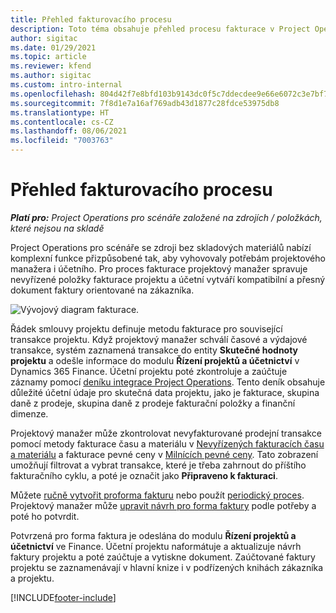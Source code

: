 ```yaml
---
title: Přehled fakturovacího procesu
description: Toto téma obsahuje přehled procesu fakturace v Project Operations pro scénáře se zdroji bez skladových materiálů.
author: sigitac
ms.date: 01/29/2021
ms.topic: article
ms.reviewer: kfend
ms.author: sigitac
ms.custom: intro-internal
ms.openlocfilehash: 804d42f7e8bfd103b9143dc0f5c7ddecdee9e66e6072c3e7bf76b2a8c549cf55
ms.sourcegitcommit: 7f8d1e7a16af769adb43d1877c28fdce53975db8
ms.translationtype: HT
ms.contentlocale: cs-CZ
ms.lasthandoff: 08/06/2021
ms.locfileid: "7003763"
---
```

# <a name="invoicing-process-overview"></a>Přehled fakturovacího procesu

_**Platí pro:** Project Operations pro scénáře založené na zdrojích / položkách, které nejsou na skladě_

Project Operations pro scénáře se zdroji bez skladových materiálů nabízí komplexní funkce přizpůsobené tak, aby vyhovovaly potřebám projektového manažera i účetního. Pro proces fakturace projektový manažer spravuje nevyřízené položky fakturace projektu a účetní vytváří kompatibilní a přesný dokument faktury orientované na zákazníka.

![Vývojový diagram fakturace.](./media/invoicing-flow.png)

Řádek smlouvy projektu definuje metodu fakturace pro související transakce projektu. Když projektový manažer schválí časové a výdajové transakce, systém zaznamená transakce do entity **Skutečné hodnoty projektu** a odešle informace do modulu **Řízení projektů a účetnictví** v Dynamics 365 Finance. Účetní projektu poté zkontroluje a zaúčtuje záznamy pomocí [deníku integrace Project Operations](../project-accounting/project-operations-integration-journal.md). Tento deník obsahuje důležité účetní údaje pro skutečná data projektu, jako je fakturace, skupina daně z prodeje, skupina daně z prodeje fakturační položky a finanční dimenze.

Projektový manažer může zkontrolovat nevyfakturované prodejní transakce pomocí metody fakturace času a materiálu v [Nevyřízených fakturacích času a materiálu](../proforma-invoicing/manage-billing-backlog.md#time-and-material-billing-backlog) a fakturace pevné ceny v [Milnících pevné ceny](../proforma-invoicing/manage-billing-backlog.md#fixed-price-milestones). Tato zobrazení umožňují filtrovat a vybrat transakce, které je třeba zahrnout do příštího fakturačního cyklu, a poté je označit jako **Připraveno k fakturaci**.

Můžete [ručně vytvořit proforma fakturu](../proforma-invoicing/create-manual-proforma-invoice.md) nebo použít [periodický proces](../proforma-invoicing/configure-automated-invoice-creation.md). Projektový manažer může [upravit návrh pro forma faktury](../proforma-invoicing/manage-proforma-invoice.md) podle potřeby a poté ho potvrdit.

Potvrzená pro forma faktura je odeslána do modulu **Řízení projektů a účetnictví** ve Finance. Účetní projektu naformátuje a aktualizuje návrh faktury projektu a poté zaúčtuje a vytiskne dokument. Zaúčtované faktury projektu se zaznamenávají v hlavní knize i v podřízených knihách zákazníka a projektu.


[!INCLUDE[footer-include](../includes/footer-banner.md)]